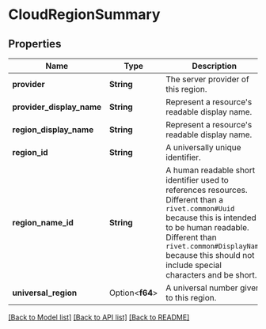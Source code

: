 # CloudRegionSummary

## Properties

Name | Type | Description | Notes
------------ | ------------- | ------------- | -------------
**provider** | **String** | The server provider of this region. | 
**provider_display_name** | **String** | Represent a resource's readable display name. | 
**region_display_name** | **String** | Represent a resource's readable display name. | 
**region_id** | **String** | A universally unique identifier. | 
**region_name_id** | **String** | A human readable short identifier used to references resources. Different than a `rivet.common#Uuid` because this is intended to be human readable. Different than `rivet.common#DisplayName` because this should not include special characters and be short. | 
**universal_region** | Option<**f64**> | A universal number given to this region. | [optional]

[[Back to Model list]](../README.md#documentation-for-models) [[Back to API list]](../README.md#documentation-for-api-endpoints) [[Back to README]](../README.md)


